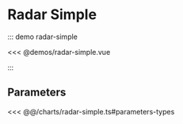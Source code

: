 # Radar Simple

<chart-tags />

::: demo radar-simple

<<< @demos/radar-simple.vue

:::

## Parameters

<<< @@/charts/radar-simple.ts#parameters-types
